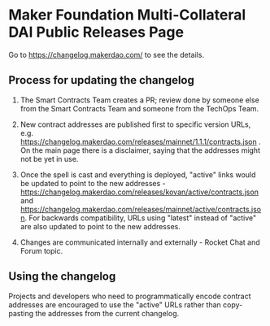 # Maker Foundation Multi-Collateral DAI Public Releases Page

Go to https://changelog.makerdao.com/ to see the details.

## Process for updating the changelog

1. The Smart Contracts Team creates a PR; review done by someone else from the Smart Contracts Team and someone from the TechOps Team.

2. New contract addresses are published first to specific version URLs, e.g. https://changelog.makerdao.com/releases/mainnet/1.1.1/contracts.json . On the main page there is a disclaimer, saying that the addresses might not be yet in use.

3. Once the spell is cast and everything is deployed, "active" links would be updated to point to the new addresses - https://changelog.makerdao.com/releases/kovan/active/contracts.json and https://changelog.makerdao.com/releases/mainnet/active/contracts.json. For backwards compatibility, URLs using "latest" instead of "active" are also updated to point to the new addresses.

4. Changes are communicated internally and externally - Rocket Chat and Forum topic.

## Using the changelog

Projects and developers who need to programmatically encode contract addresses are encouraged to use the "active" URLs rather than copy-pasting the addresses from the current changelog.
